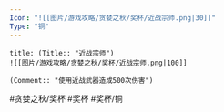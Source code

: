 ```yaml
---
Icon: "![[图片/游戏攻略/贪婪之秋/奖杯/近战宗师.png|30]]"
Type: "铜"
---
```

```ad-common-bronze-trophy
title: (Title:: "近战宗师")
![[图片/游戏攻略/贪婪之秋/奖杯/近战宗师.png|100]]

(Comment:: "使用近战武器造成500次伤害")
```

#贪婪之秋/奖杯 #奖杯 #奖杯/铜
